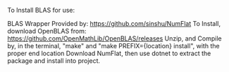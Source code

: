 To Install BLAS for use:

BLAS Wrapper Provided by: https://github.com/sinshu/NumFlat
To Install, download OpenBLAS from: https://github.com/OpenMathLib/OpenBLAS/releases
Unzip, and Compile by, in the terminal, "make" and "make PREFIX={location} install", with the proper end location
Download NumFlat, then use dotnet to extract the package and install into project.
